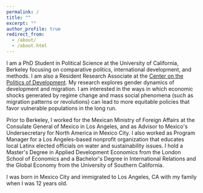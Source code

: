 ```yaml
---
permalink: /
title: ""
excerpt: ""
author_profile: true
redirect_from: 
  - /about/
  - /about.html
---
```


I am a PhD Student in Political Science at the University of California, Berkeley focusing on comparative politics, international development, and methods. I am also a Resident Research Associate at the [Center on the Politics of Development](https://cpd.berkeley.edu/). My research explores gender dynamics of development and migration. I am interested in the ways in which economic shocks generated by regime change and  mass social phenomena (such as migration patterns or revolutions) can lead to more equitable policies that favor vulnerable populations in the long run. 

Prior to Berkeley, I worked for the Mexican Ministry of Foreign Affairs at the Consulate General of Mexico in Los Angeles, and as Advisor to Mexico's Undersecretary for North America in Mexico City. I also worked as Program Manager for a Los Angeles-based nonprofit organization that educates local Latinx elected officials on water and sustainability issues. I hold a Master's Degree in Applied Development Economics from the London School of Economics and a Bachelor's Degree in International Relations and the Global Economy from the University of Southern California.

I was born in Mexico City and immigrated to Los Angeles, CA with my family when I was 12 years old.
